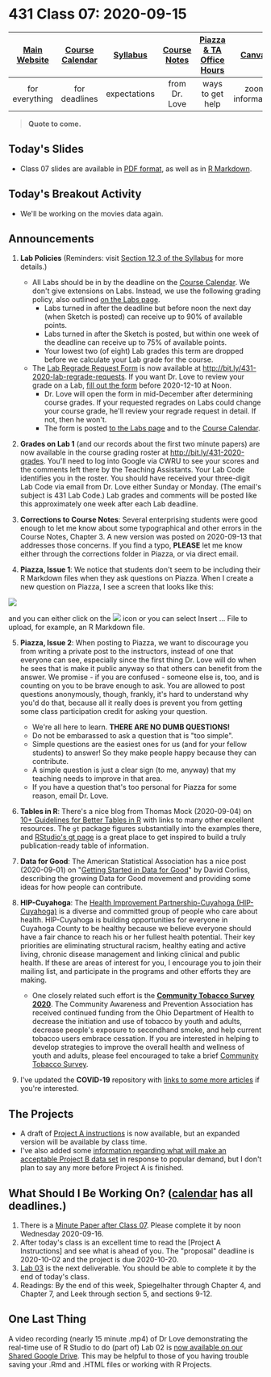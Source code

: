 # 431 Class 07: 2020-09-15

[Main Website](https://thomaselove.github.io/431/) | [Course Calendar](https://thomaselove.github.io/431/calendar.html) | [Syllabus](https://thomaselove.github.io/431-2020-syllabus/) | [Course Notes](https://thomaselove.github.io/431-notes/) | [Piazza & TA Office Hours](https://thomaselove.github.io/431/contact.html) | [Canvas](https://canvas.case.edu) | [Data and Code](https://thomaselove.github.io/431/data_index.html)
:-----------: | :--------------: | :----------: | :---------: | :-------------: | :-----------: | :------------:
for everything | for deadlines | expectations | from Dr. Love | ways to get help | zoom information | for downloads

> **Quote to come.** 

## Today's Slides

- Class 07 slides are available in [PDF format](https://github.com/THOMASELOVE/431-2020/blob/master/classes/class07/431_class-07-slides_2020.pdf), as well as in [R Markdown](https://github.com/THOMASELOVE/431-2020/blob/master/classes/class07/431_class-07-slides_2020.Rmd).

## Today's Breakout Activity

- We'll be working on the movies data again.

## Announcements

1. **Lab Policies** (Reminders: visit [Section 12.3 of the Syllabus](https://thomaselove.github.io/431-2020-syllabus/deliverables-assignments.html#labs) for more details.)
    - All Labs should be in by the deadline on the [Course Calendar](https://thomaselove.github.io/431/calendar.html). We don't give extensions on Labs. Instead, we use the following grading policy, also outlined [on the Labs page](https://github.com/THOMASELOVE/431-2020/blob/master/labs/README.md).
        - Labs turned in after the deadline but before noon the next day (when Sketch is posted) can receive up to 90% of available points. 
        - Labs turned in after the Sketch is posted, but within one week of the deadline can receive up to 75% of available points.
        - Your lowest two (of eight) Lab grades this term are dropped before we calculate your Lab grade for the course.
    - The [Lab Regrade Request Form](http://bit.ly/431-2020-lab-regrade-requests) is now available at http://bit.ly/431-2020-lab-regrade-requests. If you want Dr. Love to review your grade on a Lab, [fill out the form](http://bit.ly/431-2020-lab-regrade-requests) before 2020-12-10 at Noon. 
        - Dr. Love will open the form in mid-December after determining course grades. If your requested regrades on Labs could change your course grade, he'll review your regrade request in detail. If not, then he won't. 
        - The form is posted [to the Labs page](https://github.com/THOMASELOVE/431-2020/blob/master/labs/README.md#grading-errors-and-regrade-requests) and to the [Course Calendar](https://thomaselove.github.io/431/calendar.html).

2. **Grades on Lab 1** (and our records about the first two minute papers) are now available in the course grading roster at http://bit.ly/431-2020-grades. You'll need to log into Google via CWRU to see your scores and the comments left there by the Teaching Assistants. Your Lab Code identifies you in the roster. You should have received your three-digit Lab Code via email from Dr. Love either Sunday or Monday. (The email's subject is 431 Lab Code.) Lab grades and comments will be posted like this approximately one week after each Lab deadline.

3. **Corrections to Course Notes**: Several enterprising students were good enough to let me know about some typographical and other errors in the Course Notes, Chapter 3. A new version was posted on 2020-09-13 that addresses those concerns. If you find a typo, **PLEASE** let me know either through the corrections folder in Piazza, or via direct email.

4. **Piazza, Issue 1**: We notice that students don't seem to be including their R Markdown files when they ask questions on Piazza. When I create a new question on Piazza, I see a screen that looks like this:

![](https://github.com/THOMASELOVE/431-2020/blob/master/classes/class07/images/piazza01.png)

and you can either click on the ![](https://github.com/THOMASELOVE/431-2020/blob/master/classes/class07/images/piazza02.png) icon or you can select Insert ... File to upload, for example, an R Markdown file.

5. **Piazza, Issue 2**: When posting to Piazza, we want to discourage you from writing a private post to the instructors, instead of one that everyone can see, especially since the first thing Dr. Love will do when he sees that is make it public anyway so that others can benefit from the answer. We promise - if you are confused - someone else is, too, and is counting on you to be brave enough to ask. You are allowed to post questions anonymously, though, frankly, it's hard to understand why you'd do that, because all it really does is prevent you from getting some class participation credit for asking your question. 
    - We're all here to learn. **THERE ARE NO DUMB QUESTIONS!**
    - Do not be embarassed to ask a question that is "too simple". 
    - Simple questions are the easiest ones for us (and for your fellow students) to answer! So they make people happy because they can contribute.
    - A simple question is just a clear sign (to me, anyway) that my teaching needs to improve in that area. 
    - If you have a question that's too personal for Piazza for some reason, email Dr. Love.

6. **Tables in R**: There's a nice blog from Thomas Mock (2020-09-04) on [10+ Guidelines for Better Tables in R](https://themockup.blog/posts/2020-09-04-10-table-rules-in-r/) with links to many other excellent resources. The `gt` package figures substantially into the examples there, and [RStudio's gt page](https://gt.rstudio.com/) is a great place to get inspired to build a truly publication-ready table of information.

7. **Data for Good**: The American Statistical Association has a nice post (2020-09-01) on "[Getting Started in Data for Good](https://magazine.amstat.org/blog/2020/09/01/getting-started-in-data-for-good/)" by David Corliss, describing the growing Data for Good movement and providing some ideas for how people can contribute.

8. **HIP-Cuyahoga**: The [Health Improvement Partnership-Cuyahoga (HIP-Cuyahoga)](https://hipcuyahoga.org/) is a diverse and committed group of people who care about health. HIP-Cuyahoga is building opportunities for everyone in Cuyahoga County to be healthy because we believe everyone should have a fair chance to reach his or her fullest health potential. Their key priorities are eliminating structural racism, healthy eating and active living, chronic disease management and linking clinical and public health. If these are areas of interest for you, I encourage you to join their mailing list, and participate in the programs and other efforts they are making.
    - One closely related such effort is the **[Community Tobacco Survey 2020](https://www.surveymonkey.com/r/2020communitytobaccosurvey)**. The Community Awareness and Prevention Association has received continued funding from the Ohio Department of Health to decrease the initiation and use of tobacco by youth and adults, decrease people's exposure to secondhand smoke, and help current tobacco users embrace cessation. If you are interested in helping to develop strategies to improve the overall health and wellness of youth and adults, please feel encouraged to take a brief [Community Tobacco Survey](https://www.surveymonkey.com/r/2020communitytobaccosurvey). 

9. I've updated the **COVID-19** repository with [links to some more articles](https://github.com/THOMASELOVE/covid19) if you're interested.

## The Projects

- A draft of [Project A instructions](https://github.com/THOMASELOVE/431-2020/blob/master/projects/projectA/projectA.md) is now available, but an expanded version will be available by class time.
- I've also added some [information regarding what will make an acceptable Project B data set](https://github.com/THOMASELOVE/431-2020/blob/master/projects/projectB/projectB.md) in response to popular demand, but I don't plan to say any more before Project A is finished.

## What Should I Be Working On? ([calendar](https://thomaselove.github.io/431/calendar.html) has all deadlines.)

1. There is a [Minute Paper after Class 07](http://bit.ly/431-2020-minute-07). Please complete it by noon Wednesday 2020-09-16.
2. After today's class is an excellent time to read the [Project A Instructions] and see what is ahead of you. The "proposal" deadline is 2020-10-02 and the project is due 2020-10-20.
3. [Lab 03](https://github.com/THOMASELOVE/431-2020/blob/master/labs/lab03/lab03.md) is the next deliverable. You should be able to complete it by the end of today's class.
4. Readings: By the end of this week, Spiegelhalter through Chapter 4, and Chapter 7, and Leek through section 5, and sections 9-12.

## One Last Thing

A video recording (nearly 15 minute .mp4) of Dr Love demonstrating the real-time use of R Studio to do (part of) Lab 02 is [now available on our Shared Google Drive](http://bit.ly/431-2020-Love-does-Lab02). This may be helpful to those of you having trouble saving your .Rmd and .HTML files or working with R Projects.




